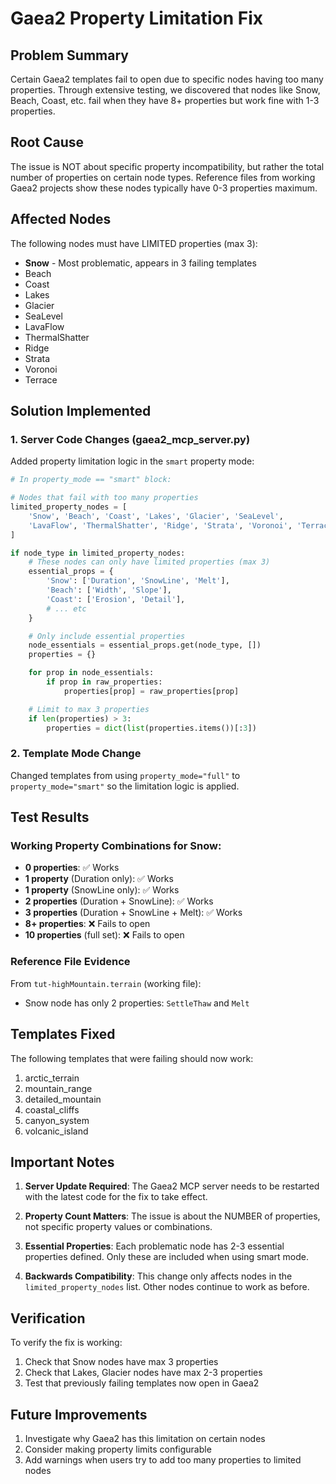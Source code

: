 # Gaea2 Property Limitation Fix

## Problem Summary

Certain Gaea2 templates fail to open due to specific nodes having too many properties. Through extensive testing, we discovered that nodes like Snow, Beach, Coast, etc. fail when they have 8+ properties but work fine with 1-3 properties.

## Root Cause

The issue is NOT about specific property incompatibility, but rather the total number of properties on certain node types. Reference files from working Gaea2 projects show these nodes typically have 0-3 properties maximum.

## Affected Nodes

The following nodes must have LIMITED properties (max 3):
- **Snow** - Most problematic, appears in 3 failing templates
- Beach
- Coast
- Lakes
- Glacier
- SeaLevel
- LavaFlow
- ThermalShatter
- Ridge
- Strata
- Voronoi
- Terrace

## Solution Implemented

### 1. Server Code Changes (gaea2_mcp_server.py)

Added property limitation logic in the `smart` property mode:

```python
# In property_mode == "smart" block:

# Nodes that fail with too many properties
limited_property_nodes = [
    'Snow', 'Beach', 'Coast', 'Lakes', 'Glacier', 'SeaLevel',
    'LavaFlow', 'ThermalShatter', 'Ridge', 'Strata', 'Voronoi', 'Terrace'
]

if node_type in limited_property_nodes:
    # These nodes can only have limited properties (max 3)
    essential_props = {
        'Snow': ['Duration', 'SnowLine', 'Melt'],
        'Beach': ['Width', 'Slope'],
        'Coast': ['Erosion', 'Detail'],
        # ... etc
    }

    # Only include essential properties
    node_essentials = essential_props.get(node_type, [])
    properties = {}

    for prop in node_essentials:
        if prop in raw_properties:
            properties[prop] = raw_properties[prop]

    # Limit to max 3 properties
    if len(properties) > 3:
        properties = dict(list(properties.items())[:3])
```

### 2. Template Mode Change

Changed templates from using `property_mode="full"` to `property_mode="smart"` so the limitation logic is applied.

## Test Results

### Working Property Combinations for Snow:
- **0 properties**: ✅ Works
- **1 property** (Duration only): ✅ Works
- **1 property** (SnowLine only): ✅ Works
- **2 properties** (Duration + SnowLine): ✅ Works
- **3 properties** (Duration + SnowLine + Melt): ✅ Works
- **8+ properties**: ❌ Fails to open
- **10 properties** (full set): ❌ Fails to open

### Reference File Evidence
From `tut-highMountain.terrain` (working file):
- Snow node has only 2 properties: `SettleThaw` and `Melt`

## Templates Fixed

The following templates that were failing should now work:
1. arctic_terrain
2. mountain_range
3. detailed_mountain
4. coastal_cliffs
5. canyon_system
6. volcanic_island

## Important Notes

1. **Server Update Required**: The Gaea2 MCP server needs to be restarted with the latest code for the fix to take effect.

2. **Property Count Matters**: The issue is about the NUMBER of properties, not specific property values or combinations.

3. **Essential Properties**: Each problematic node has 2-3 essential properties defined. Only these are included when using smart mode.

4. **Backwards Compatibility**: This change only affects nodes in the `limited_property_nodes` list. Other nodes continue to work as before.

## Verification

To verify the fix is working:
1. Check that Snow nodes have max 3 properties
2. Check that Lakes, Glacier nodes have max 2-3 properties
3. Test that previously failing templates now open in Gaea2

## Future Improvements

1. Investigate why Gaea2 has this limitation on certain nodes
2. Consider making property limits configurable
3. Add warnings when users try to add too many properties to limited nodes
